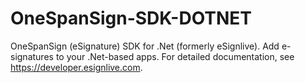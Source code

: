 # OneSpanSign-SDK-DOTNET
OneSpanSign (eSignature) SDK for .Net (formerly eSignlive). Add e-signatures to your .Net-based apps. For detailed documentation, see https://developer.esignlive.com.
